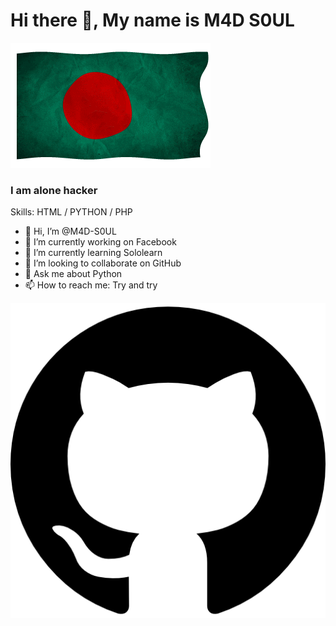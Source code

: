 <h1>Hi there 👋, My name is M4D S0UL</h1>
<img src="https://github.com/M4D-S0UL/M4D-S0UL/blob/main/m4d.gif"/><br>
</h1>
<h3>I am alone hacker</h2>

<p>Skills: HTML / PYTHON / PHP</p>


- 👋 Hi, I’m @M4D-S0UL
- 🔭 I’m currently working on Facebook
- 🌱 I’m currently learning Sololearn
- 👯 I’m looking to collaborate on GitHub
- 💬 Ask me about Python
- 📫 How to reach me: Try and try


<img src="https://github.com/M4D-S0UL/M4D-S0UL/blob/main/github.png"/>
